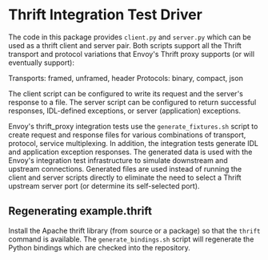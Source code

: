 Thrift Integration Test Driver
==============================

The code in this package provides `client.py` and `server.py` which
can be used as a thrift client and server pair. Both scripts support
all the Thrift transport and protocol variations that Envoy's Thrift
proxy supports (or will eventually support):

Transports: framed, unframed, header
Protocols: binary, compact, json

The client script can be configured to write its request and the
server's response to a file. The server script can be configured to
return successful responses, IDL-defined exceptions, or server
(application) exceptions.

Envoy's thrift_proxy integration tests use the `generate_fixtures.sh`
script to create request and response files for various combinations
of transport, protocol, service multiplexing. In addition, the
integration tests generate IDL and application exception responses.
The generated data is used with the Envoy's integration test
infrastructure to simulate downstream and upstream connections.
Generated files are used instead of running the client and server
scripts directly to eliminate the need to select a Thrift upstream
server port (or determine its self-selected port).

Regenerating example.thrift
---------------------------

Install the Apache thrift library (from source or a package) so that
the `thrift` command is available. The `generate_bindings.sh` script
will regenerate the Python bindings which are checked into the
repository.
